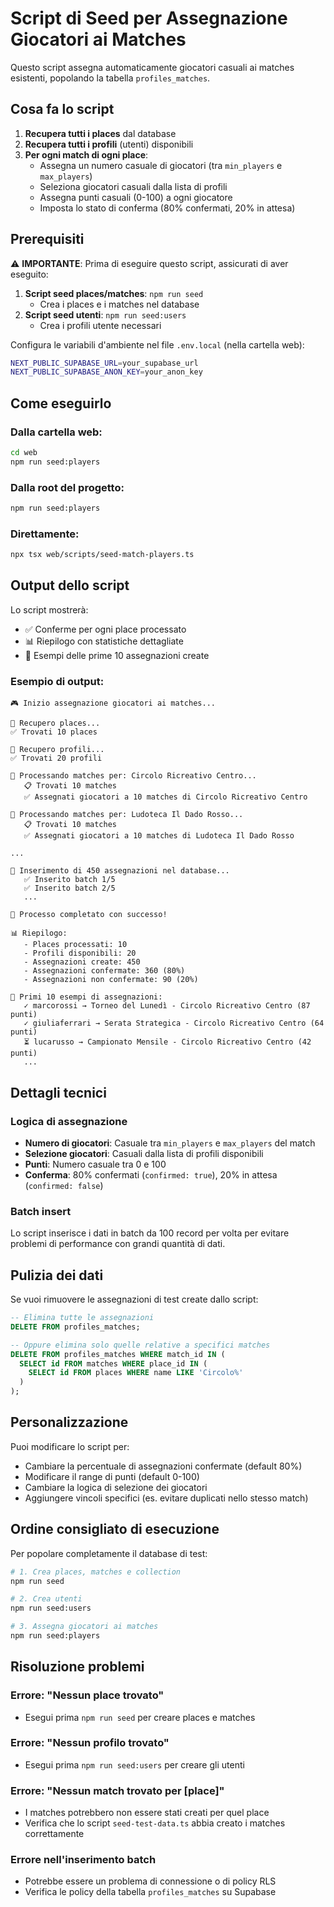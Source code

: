 # Script di Seed per Assegnazione Giocatori ai Matches

Questo script assegna automaticamente giocatori casuali ai matches esistenti, popolando la tabella `profiles_matches`.

## Cosa fa lo script

1. **Recupera tutti i places** dal database
2. **Recupera tutti i profili** (utenti) disponibili
3. **Per ogni match di ogni place**:
   - Assegna un numero casuale di giocatori (tra `min_players` e `max_players`)
   - Seleziona giocatori casuali dalla lista di profili
   - Assegna punti casuali (0-100) a ogni giocatore
   - Imposta lo stato di conferma (80% confermati, 20% in attesa)

## Prerequisiti

⚠️ **IMPORTANTE**: Prima di eseguire questo script, assicurati di aver eseguito:

1. **Script seed places/matches**: `npm run seed`
   - Crea i places e i matches nel database
2. **Script seed utenti**: `npm run seed:users`
   - Crea i profili utente necessari

Configura le variabili d'ambiente nel file `.env.local` (nella cartella web):

```bash
NEXT_PUBLIC_SUPABASE_URL=your_supabase_url
NEXT_PUBLIC_SUPABASE_ANON_KEY=your_anon_key
```

## Come eseguirlo

### Dalla cartella web:

```bash
cd web
npm run seed:players
```

### Dalla root del progetto:

```bash
npm run seed:players
```

### Direttamente:

```bash
npx tsx web/scripts/seed-match-players.ts
```

## Output dello script

Lo script mostrerà:

- ✅ Conferme per ogni place processato
- 📊 Riepilogo con statistiche dettagliate
- 👥 Esempi delle prime 10 assegnazioni create

### Esempio di output:

```
🎮 Inizio assegnazione giocatori ai matches...

📍 Recupero places...
✅ Trovati 10 places

👥 Recupero profili...
✅ Trovati 20 profili

🏢 Processando matches per: Circolo Ricreativo Centro...
   📋 Trovati 10 matches
   ✅ Assegnati giocatori a 10 matches di Circolo Ricreativo Centro

🏢 Processando matches per: Ludoteca Il Dado Rosso...
   📋 Trovati 10 matches
   ✅ Assegnati giocatori a 10 matches di Ludoteca Il Dado Rosso

...

💾 Inserimento di 450 assegnazioni nel database...
   ✅ Inserito batch 1/5
   ✅ Inserito batch 2/5
   ...

🎉 Processo completato con successo!

📊 Riepilogo:
   - Places processati: 10
   - Profili disponibili: 20
   - Assegnazioni create: 450
   - Assegnazioni confermate: 360 (80%)
   - Assegnazioni non confermate: 90 (20%)

👥 Primi 10 esempi di assegnazioni:
   ✓ marcorossi → Torneo del Lunedì - Circolo Ricreativo Centro (87 punti)
   ✓ giuliaferrari → Serata Strategica - Circolo Ricreativo Centro (64 punti)
   ⏳ lucarusso → Campionato Mensile - Circolo Ricreativo Centro (42 punti)
   ...
```

## Dettagli tecnici

### Logica di assegnazione

- **Numero di giocatori**: Casuale tra `min_players` e `max_players` del match
- **Selezione giocatori**: Casuali dalla lista di profili disponibili
- **Punti**: Numero casuale tra 0 e 100
- **Conferma**: 80% confermati (`confirmed: true`), 20% in attesa (`confirmed: false`)

### Batch insert

Lo script inserisce i dati in batch da 100 record per volta per evitare problemi di performance con grandi quantità di dati.

## Pulizia dei dati

Se vuoi rimuovere le assegnazioni di test create dallo script:

```sql
-- Elimina tutte le assegnazioni
DELETE FROM profiles_matches;

-- Oppure elimina solo quelle relative a specifici matches
DELETE FROM profiles_matches WHERE match_id IN (
  SELECT id FROM matches WHERE place_id IN (
    SELECT id FROM places WHERE name LIKE 'Circolo%'
  )
);
```

## Personalizzazione

Puoi modificare lo script per:

- Cambiare la percentuale di assegnazioni confermate (default 80%)
- Modificare il range di punti (default 0-100)
- Cambiare la logica di selezione dei giocatori
- Aggiungere vincoli specifici (es. evitare duplicati nello stesso match)

## Ordine consigliato di esecuzione

Per popolare completamente il database di test:

```bash
# 1. Crea places, matches e collection
npm run seed

# 2. Crea utenti
npm run seed:users

# 3. Assegna giocatori ai matches
npm run seed:players
```

## Risoluzione problemi

### Errore: "Nessun place trovato"

- Esegui prima `npm run seed` per creare places e matches

### Errore: "Nessun profilo trovato"

- Esegui prima `npm run seed:users` per creare gli utenti

### Errore: "Nessun match trovato per [place]"

- I matches potrebbero non essere stati creati per quel place
- Verifica che lo script `seed-test-data.ts` abbia creato i matches correttamente

### Errore nell'inserimento batch

- Potrebbe essere un problema di connessione o di policy RLS
- Verifica le policy della tabella `profiles_matches` su Supabase
